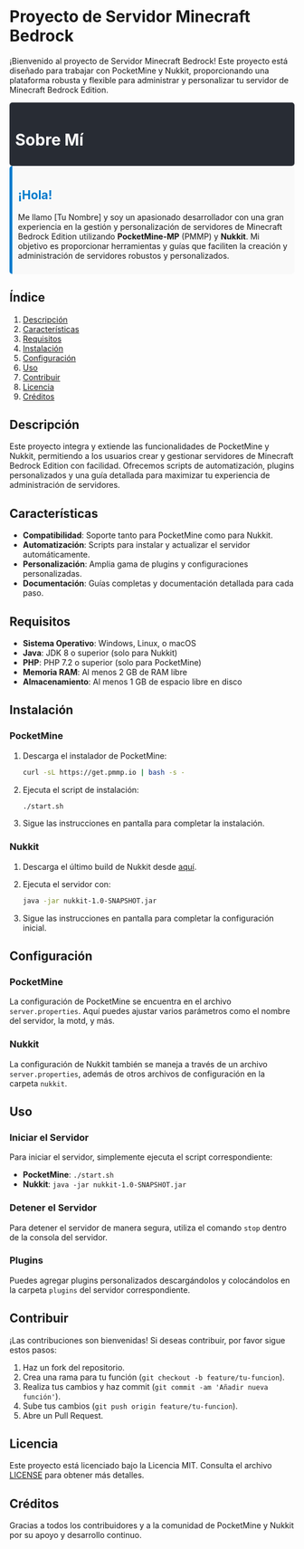 # Proyecto de Servidor Minecraft Bedrock

¡Bienvenido al proyecto de Servidor Minecraft Bedrock! Este proyecto está diseñado para trabajar con PocketMine y Nukkit, proporcionando una plataforma robusta y flexible para administrar y personalizar tu servidor de Minecraft Bedrock Edition.

<style>
  .header {
    background-color: #282c34;
    color: white;
    padding: 10px;
    border-radius: 5px;
  }
  .description {
    background-color: #f9f9f9;
    padding: 10px;
    border-left: 5px solid #007acc;
    border-radius: 5px;
  }
  .description h2 {
    color: #007acc;
  }
  .content {
    margin: 10px 0;
  }
</style>

<div class="header">
  <h1>Sobre Mí</h1>
</div>

<div class="description">
  <h2>¡Hola!</h2>
  <p>Me llamo [Tu Nombre] y soy un apasionado desarrollador con una gran experiencia en la gestión y personalización de servidores de Minecraft Bedrock Edition utilizando <strong>PocketMine-MP</strong> (PMMP) y <strong>Nukkit</strong>. Mi objetivo es proporcionar herramientas y guías que faciliten la creación y administración de servidores robustos y personalizados.</p>
</div>

## Índice

1. [Descripción](#descripción)
2. [Características](#características)
3. [Requisitos](#requisitos)
4. [Instalación](#instalación)
5. [Configuración](#configuración)
6. [Uso](#uso)
7. [Contribuir](#contribuir)
8. [Licencia](#licencia)
9. [Créditos](#créditos)

## Descripción

Este proyecto integra y extiende las funcionalidades de PocketMine y Nukkit, permitiendo a los usuarios crear y gestionar servidores de Minecraft Bedrock Edition con facilidad. Ofrecemos scripts de automatización, plugins personalizados y una guía detallada para maximizar tu experiencia de administración de servidores.

## Características

- **Compatibilidad**: Soporte tanto para PocketMine como para Nukkit.
- **Automatización**: Scripts para instalar y actualizar el servidor automáticamente.
- **Personalización**: Amplia gama de plugins y configuraciones personalizadas.
- **Documentación**: Guías completas y documentación detallada para cada paso.

## Requisitos

- **Sistema Operativo**: Windows, Linux, o macOS
- **Java**: JDK 8 o superior (solo para Nukkit)
- **PHP**: PHP 7.2 o superior (solo para PocketMine)
- **Memoria RAM**: Al menos 2 GB de RAM libre
- **Almacenamiento**: Al menos 1 GB de espacio libre en disco

## Instalación

### PocketMine

1. Descarga el instalador de PocketMine:
    ```sh
    curl -sL https://get.pmmp.io | bash -s -
    ```

2. Ejecuta el script de instalación:
    ```sh
    ./start.sh
    ```

3. Sigue las instrucciones en pantalla para completar la instalación.

### Nukkit

1. Descarga el último build de Nukkit desde [aquí](https://ci.nukkitx.com/job/NukkitX/job/Nukkit/job/master/).
2. Ejecuta el servidor con:
    ```sh
    java -jar nukkit-1.0-SNAPSHOT.jar
    ```

3. Sigue las instrucciones en pantalla para completar la configuración inicial.

## Configuración

### PocketMine

La configuración de PocketMine se encuentra en el archivo `server.properties`. Aquí puedes ajustar varios parámetros como el nombre del servidor, la motd, y más.

### Nukkit

La configuración de Nukkit también se maneja a través de un archivo `server.properties`, además de otros archivos de configuración en la carpeta `nukkit`.

## Uso

### Iniciar el Servidor

Para iniciar el servidor, simplemente ejecuta el script correspondiente:
- **PocketMine**: `./start.sh`
- **Nukkit**: `java -jar nukkit-1.0-SNAPSHOT.jar`

### Detener el Servidor

Para detener el servidor de manera segura, utiliza el comando `stop` dentro de la consola del servidor.

### Plugins

Puedes agregar plugins personalizados descargándolos y colocándolos en la carpeta `plugins` del servidor correspondiente.

## Contribuir

¡Las contribuciones son bienvenidas! Si deseas contribuir, por favor sigue estos pasos:

1. Haz un fork del repositorio.
2. Crea una rama para tu función (`git checkout -b feature/tu-funcion`).
3. Realiza tus cambios y haz commit (`git commit -am 'Añadir nueva función'`).
4. Sube tus cambios (`git push origin feature/tu-funcion`).
5. Abre un Pull Request.

## Licencia

Este proyecto está licenciado bajo la Licencia MIT. Consulta el archivo [LICENSE](LICENSE) para obtener más detalles.

## Créditos

Gracias a todos los contribuidores y a la comunidad de PocketMine y Nukkit por su apoyo y desarrollo continuo.
